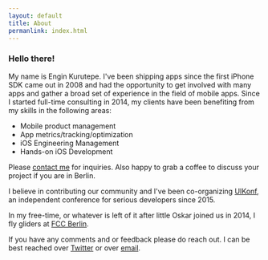 ```yaml
---
layout: default
title: About
permanlink: index.html
---
```


### Hello there!

My name is Engin Kurutepe. I've been shipping apps since the first iPhone SDK came out in 2008 and had the opportunity to get involved with many apps and gather a broad set of experience in the field of mobile apps. Since I started full-time consulting in 2014, my clients have been benefiting from my skills in the following areas: 

- Mobile product management
- App metrics/tracking/optimization
- iOS Engineering Management
- Hands-on iOS Development

Please [contact me](mailto:engin@kurutepe.com) for inquiries. Also happy to grab a coffee to discuss your project if you are in Berlin.

I believe in contributing our community and I've been co-organizing [UIKonf](http://www.uikonf.com), an independent conference for serious developers since 2015.

In my free-time, or whatever is left of it after little Oskar joined us in 2014, I fly gliders at [FCC Berlin](http://www.fccberlin.de).

If you have any comments and or feedback please do reach out. I can be best reached over [Twitter](https://twitter.com/ekurutepe) or over [email](mailto:engin@kurutepe.com).